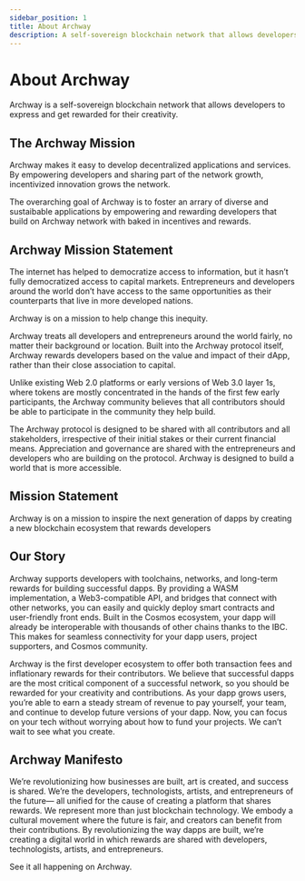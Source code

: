 ```yaml
---
sidebar_position: 1
title: About Archway
description: A self-sovereign blockchain network that allows developers to express and get rewarded for their creativity.
---
```


# About Archway

Archway is a self-sovereign blockchain network that allows developers to express and get rewarded for their creativity.

## The Archway Mission

Archway makes it easy to develop decentralized applications and services. By empowering developers and sharing part of the network growth, incentivized innovation grows the network. 

The overarching goal of Archway is to foster an arrary of diverse and sustaibable applications by empowering and rewarding developers that build on Archway network with baked in incentives and rewards.  

## Archway Mission Statement

The internet has helped to democratize access to information, but it hasn’t fully democratized access to capital markets. Entrepreneurs and developers around the world don’t have access to the same opportunities as their counterparts that live in more developed nations. 

Archway is on a mission to help change this inequity. 

Archway treats all developers and entrepreneurs around the world fairly, no matter their background or location. Built into the Archway protocol itself, Archway rewards developers based on the value and impact of their dApp, rather than their close association to capital.

Unlike existing Web 2.0 platforms or early versions of Web 3.0 layer 1s, where tokens are mostly concentrated in the hands of the first few early participants, the Archway community believes that all contributors should be able to participate in the community they help build.

The Archway protocol is designed to be shared with all contributors and all stakeholders, irrespective of their initial stakes or their current financial means. Appreciation and governance are shared with the entrepreneurs and developers who are building on the protocol. Archway is designed to build a world that is more accessible.

## Mission Statement

Archway is on a mission to inspire the next generation of dapps by creating a new blockchain ecosystem that rewards developers

## Our Story 

Archway supports developers with toolchains, networks, and long-term rewards for building successful dapps. By providing a WASM implementation, a Web3-compatible API, and bridges that connect with other networks, you can easily and quickly deploy smart contracts and user-friendly front ends. Built in the Cosmos ecosystem, your dapp will already be interoperable with thousands of other chains thanks to the IBC. This makes for seamless connectivity for your dapp users, project supporters, and Cosmos community.

Archway is the first developer ecosystem to offer both transaction fees and inflationary rewards for their contributors. We believe that successful dapps are the most critical component of a successful network, so you should be rewarded for your creativity and contributions. As your dapp grows users, you’re able to earn a steady stream of revenue to pay yourself, your team, and continue to develop future versions of your dapp. Now, you can focus on your tech without worrying about how to fund your projects. We can’t wait to see what you create.

## Archway Manifesto

We’re revolutionizing how businesses are built, art is created, and success is shared. We’re the developers, technologists, artists, and entrepreneurs of the future— all unified for the cause of creating a platform that shares rewards. We represent more than just blockchain technology. We embody a cultural movement where the future is fair, and creators can benefit from their contributions. By revolutionizing the way dapps are built, we’re creating a digital world in which rewards are shared with developers, technologists, artists, and entrepreneurs. 

See it all happening on Archway.
